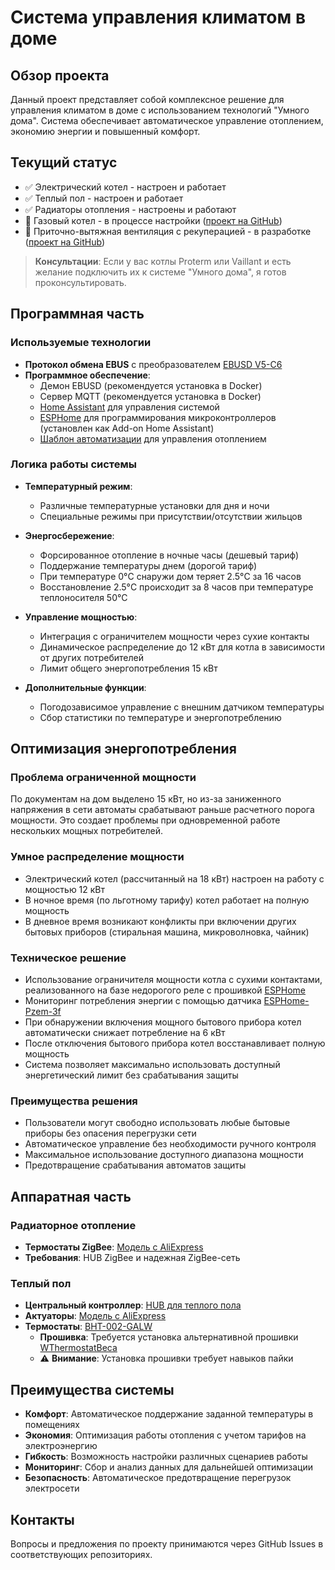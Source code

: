 # Система управления климатом в доме

## Обзор проекта
Данный проект представляет собой комплексное решение для управления климатом в доме с использованием технологий "Умного дома". Система обеспечивает автоматическое управление отоплением, экономию энергии и повышенный комфорт.

## Текущий статус
- ✅ Электрический котел - настроен и работает
- ✅ Теплый пол - настроен и работает
- ✅ Радиаторы отопления - настроены и работают
- 🔄 Газовый котел - в процессе настройки ([проект на GitHub](https://github.com/Gfermoto/Vaillant))
- 🔄 Приточно-вытяжная вентиляция с рекуперацией - в разработке ([проект на GitHub](https://github.com/Gfermoto/hass-PVU))

> **Консультации**: Если у вас котлы Proterm или Vaillant и есть желание подключить их к системе "Умного дома", я готов проконсультировать.

## Программная часть

### Используемые технологии
- **Протокол обмена EBUS** с преобразователем [EBUSD V5-C6](https://adapter.ebusd.eu/v5-c6/index.en.html)
- **Программное обеспечение**:
  - Демон EBUSD (рекомендуется установка в Docker)
  - Сервер MQTT (рекомендуется установка в Docker)
  - [Home Assistant](https://www.home-assistant.io/) для управления системой
  - [ESPHome](https://esphome.io/) для программирования микроконтроллеров (установлен как Add-on Home Assistant)
  - [Шаблон автоматизации](https://my.home-assistant.io/create-link/?redirect=blueprint_import&blueprint_url=https%3A%2F%2Fgithub.com%2Fpanhans%2FHomeAssistant%2Fblob%2Fmain%2Fblueprints%2Fautomation%2Fpanhans%2Fadvanced_heating_control.yaml) для управления отоплением

### Логика работы системы
- **Температурный режим**: 
  - Различные температурные установки для дня и ночи
  - Специальные режимы при присутствии/отсутствии жильцов
  
- **Энергосбережение**:
  - Форсированное отопление в ночные часы (дешевый тариф)
  - Поддержание температуры днем (дорогой тариф)
  - При температуре 0°C снаружи дом теряет 2.5°C за 16 часов
  - Восстановление 2.5°C происходит за 8 часов при температуре теплоносителя 50°C

- **Управление мощностью**:
  - Интеграция с ограничителем мощности через сухие контакты
  - Динамическое распределение до 12 кВт для котла в зависимости от других потребителей
  - Лимит общего энергопотребления 15 кВт
  
- **Дополнительные функции**:
  - Погодозависимое управление с внешним датчиком температуры
  - Сбор статистики по температуре и энергопотреблению

## Оптимизация энергопотребления

### Проблема ограниченной мощности
По документам на дом выделено 15 кВт, но из-за заниженного напряжения в сети автоматы срабатывают раньше расчетного порога мощности. Это создает проблемы при одновременной работе нескольких мощных потребителей.

### Умное распределение мощности
- Электрический котел (рассчитанный на 18 кВт) настроен на работу с мощностью 12 кВт
- В ночное время (по льготному тарифу) котел работает на полную мощность
- В дневное время возникают конфликты при включении других бытовых приборов (стиральная машина, микроволновка, чайник)

### Техническое решение
- Использование ограничителя мощности котла с сухими контактами, реализованного на базе недорогого реле с прошивкой [ESPHome](https://esphome.io/)
- Мониторинг потребления энергии с помощью датчика [ESPHome-Pzem-3f](https://github.com/Gfermoto/ESPHome-Pzem-3f)
- При обнаружении включения мощного бытового прибора котел автоматически снижает потребление на 6 кВт
- После отключения бытового прибора котел восстанавливает полную мощность
- Система позволяет максимально использовать доступный энергетический лимит без срабатывания защиты

### Преимущества решения
- Пользователи могут свободно использовать любые бытовые приборы без опасения перегрузки сети
- Автоматическое управление без необходимости ручного контроля
- Максимальное использование доступного диапазона мощности
- Предотвращение срабатывания автоматов защиты

## Аппаратная часть

### Радиаторное отопление
- **Термостаты ZigBee**: [Модель с AliExpress](https://aliexpress.ru/item/1005004663135814.html?sku_id=12000030024689708&spm=a2g2w.productlist.search_results.5.59711de3g9Tc5r)
- **Требования**: HUB ZigBee и надежная ZigBee-сеть

### Теплый пол
- **Центральный контроллер**: [HUB для теплого пола](https://aliexpress.ru/item/32814286086.html?sku_id=12000027251363608&spm=a2g2w.productlist.search_results.0.2cfbcbddfrOaTs)
- **Актуаторы**: [Модель с AliExpress](https://aliexpress.ru/item/1005006318983358.html?sku_id=12000036744126873&spm=a2g2w.productlist.search_results.38.a6df1c48VjRrJx)
- **Термостаты**: [BHT-002-GALW](https://aliexpress.ru/item/1005007959179714.html?sku_id=12000043032484140&spm=a2g2w.productlist.search_results.0.2fa5890dRHKwQg)
  - **Прошивка**: Требуется установка альтернативной прошивки [WThermostatBeca](https://github.com/fashberg/WThermostatBeca)
  - ⚠️ **Внимание**: Установка прошивки требует навыков пайки

## Преимущества системы
- **Комфорт**: Автоматическое поддержание заданной температуры в помещениях
- **Экономия**: Оптимизация работы отопления с учетом тарифов на электроэнергию
- **Гибкость**: Возможность настройки различных сценариев работы
- **Мониторинг**: Сбор и анализ данных для дальнейшей оптимизации
- **Безопасность**: Автоматическое предотвращение перегрузок электросети

## Контакты
Вопросы и предложения по проекту принимаются через GitHub Issues в соответствующих репозиториях. 